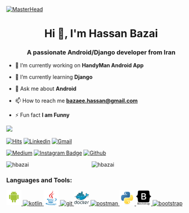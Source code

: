 [![MasterHead](https://1.bp.blogspot.com/-7A4WynwLsMw/XbBpCXG8fHI/AAAAAAAAMt4/uOa1bpLskYgrwGbllhSu2SDj_Mig8SXJQCLcBGAsYHQ/s1600/2000_600px.gif)](#)
<h1 align="center">Hi 👋, I'm Hassan Bazai</h1>
<h3 align="center">A passionate Android/Django developer from Iran</h3>

- 🔭 I’m currently working on **HandyMan Android App**

- 🌱 I’m currently learning **Django**

- 💬 Ask me about **Android**

- 📫 How to reach me **bazaee.hassan@gmail.com**

- ⚡ Fun fact **I am Funny**

<a href="https://www.twitter.com/bazaeehassan" target="_blank" rel="noreferrer"><img
src="https://img.shields.io/twitter/follow/bazaeehassan?logo=twitter&style=for-the-badge&color=0891b2&labelColor=1c1917"
/>


[![Hits](https://hits.seeyoufarm.com/api/count/incr/badge.svg?url=https%3A%2F%2Fgithub.com%2Fhejazizo%2Fhejazizo&count_bg=%2379C83D&title_bg=%23555555&icon=&icon_color=%23E7E7E7&title=Profile+Views&edge_flat=false)](https://hits.seeyoufarm.com)
[![Linkedin](https://img.shields.io/badge/-LinkedIn-blue?style=flat&logo=Linkedin&logoColor=white)](https://www.linkedin.com/in/hassan-b-b203a1223/)
[![Gmail](https://img.shields.io/badge/-Gmail-c14438?style=flat&logo=Gmail&logoColor=white)](mailto:bazaee.hassan@gamil.com)
<!-- [![Website Badge](https://img.shields.io/badge/-Website-c14438?style=flat&logo=Google-Chrome&logoColor=white&link=https://www.hejazizo.com)](https://www.hejazizo.com) -->
[![Medium](https://github.com/Rishit-dagli/Rishit-dagli/blob/master/badges/medium.svg)](https://medium.com/@@bazaee.hassan)
[![Instagram Badge](https://img.shields.io/badge/-Instagram-purple?logo=instagram&logoColor=white&link=https://instagram.com/__hassan_b_/)](https://www.instagram.com/__hassan_b_)
[![Github](https://img.shields.io/github/followers/bazaihassan?label=Follow&style=social)](https://github.com/bazaihassan)

<!-- - 💻 Owner of [**MlMond**](https://github.com/pytopia) github organization. Check it out for daily Python and Machine Learning contents.
- 🤔 I’m currently reading [Architecture Patterns with Python](https://learning.oreilly.com/library/view/architecture-patterns-with/9781492052197/preface01.html). Check it out if interested.
- 🌱 I also teach Python, Machine Learning, Git, etc. Visit PyTopia website, [Pytopia.ai](https://www.pytopia.ai), and also my [teaching material](https://github.com/pytopia).
- 📫 How to reach me: hejazizo@ualberta.ca -->

<div>
  <img width="45%" align="left" src="https://github-readme-stats.vercel.app/api/top-langs?username=bazaihassan&show_icons=true&locale=en&layout=compact" alt="hbazai" />
  <img width="50%"  src="https://github-readme-stats.vercel.app/api?username=BazaiHassan&show_icons=true&theme=light" alt="hbazai" />
  
</div>
  
 <h3 align="left">Languages and Tools:</h3>

<p align="left"> 
  <a href="https://developer.android.com" target="_blank" rel="noreferrer"> <img src="https://raw.githubusercontent.com/devicons/devicon/master/icons/android/android-original-wordmark.svg" alt="android" width="40" height="40"/> </a>
  <a href="https://kotlinlang.org" target="_blank" rel="noreferrer"> <img src="https://www.vectorlogo.zone/logos/kotlinlang/kotlinlang-icon.svg" alt="kotlin" width="40" height="40"/> </a>
   <a href="https://www.java.com" target="_blank" rel="noreferrer"> <img src="https://raw.githubusercontent.com/devicons/devicon/master/icons/java/java-original.svg" alt="java" width="40" height="40"/> </a>
   <a href="https://git-scm.com/" target="_blank" rel="noreferrer"> <img src="https://www.vectorlogo.zone/logos/git-scm/git-scm-icon.svg" alt="git" width="40" height="40"/> </a> 
   <a href="https://www.docker.com/" target="_blank" rel="noreferrer"> <img src="https://raw.githubusercontent.com/devicons/devicon/master/icons/docker/docker-original-wordmark.svg" alt="docker" width="40" height="40"/> </a> 
  <a href="https://postman.com" target="_blank" rel="noreferrer"> <img src="https://www.vectorlogo.zone/logos/getpostman/getpostman-icon.svg" alt="postman" width="40" height="40"/> </a>
    <a href="https://www.python.org" target="_blank" rel="noreferrer"> <img src="https://raw.githubusercontent.com/devicons/devicon/master/icons/python/python-original.svg" alt="python" width="40" height="40"/> </a> 
  <a href="https://getbootstrap.com" target="_blank" rel="noreferrer"> <img src="https://raw.githubusercontent.com/devicons/devicon/master/icons/bootstrap/bootstrap-plain-wordmark.svg" alt="bootstrap" width="40" height="40"/> </a>
    <a href="https://www.djangoproject.com/" target="_blank" rel="noreferrer"> <img src="https://www.vectorlogo.zone/util/preview.html?image=/logos/djangoproject/djangoproject-ar21.svg" alt="bootstrap" width="40" height="40"/> </a>
  </p>

